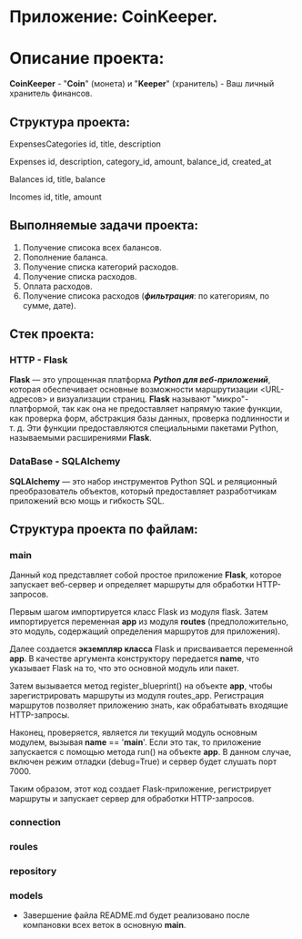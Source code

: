 # Приложение: **CoinKeeper**.

# Описание проекта:

**CoinKeeper**  -  "**Coin**" (монета) и "**Keeper**" (хранитель) - Ваш личный хранитель финансов.

## Структура проекта:

ExpensesCategories
    id, title, description

Expenses
    id, description, category_id, amount, balance_id, created_at

Balances
    id, title, balance

Incomes
    id, title, amount

## Выполняемые задачи проекта:

1. Получение списока всех балансов.
2. Пополнение баланса.
3. Получение списка категорий расходов.
4. Получение списка расходов.
5. Оплата расходов.
6. Получение списока расходов (***фильтрация***: по категориям, по сумме, дате).

## Стек проекта:

### HTTP - Flask

**Flask** — это упрощенная платформа ***Python для веб-приложений***, которая обеспечивает
основные возможности маршрутизации <URL-адресов> и визуализации страниц.
**Flask** называют "микро"-платформой, так как она не предоставляет напрямую такие функции,
как проверка форм, абстракция базы данных, проверка подлинности и т. д.
Эти функции предоставляются специальными пакетами Python, называемыми расширениями **Flask**.

### DataBase - SQLAlchemy

**SQLAlchemy** — это набор инструментов Python SQL и реляционный преобразователь объектов,
который предоставляет разработчикам приложений всю мощь и гибкость SQL.

## Структура проекта по файлам:

### main

Данный код представляет собой простое приложение **Flask**, которое запускает веб-сервер и определяет маршруты для обработки HTTP-запросов.

Первым шагом импортируется класс Flask из модуля flask. Затем импортируется переменная **app** из модуля **routes** (предположительно, это модуль, содержащий определения маршрутов для приложения).

Далее создается **экземпляр класса** Flask и присваивается переменной **app**. В качестве аргумента конструктору передается __name__, что указывает Flask на то, что это основной модуль или пакет.

Затем вызывается метод register_blueprint() на объекте **app**, чтобы зарегистрировать маршруты из модуля routes_app. Регистрация маршрутов позволяет приложению знать, как обрабатывать входящие HTTP-запросы.

Наконец, проверяется, является ли текущий модуль основным модулем, вызывая __name__ == '__main__'. Если это так, то приложение запускается с помощью метода run() на объекте **app**. В данном случае, включен режим отладки (debug=True) и сервер будет слушать порт 7000.

Таким образом, этот код создает Flask-приложение, регистрирует маршруты и запускает сервер для обработки HTTP-запросов.

### connection

### roules

### repository

### models


* Завершение файла README.md будет реализовано после компановки всех веток в основную **main**.
